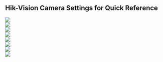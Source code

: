 ## Hik-Vision Camera Settings for Quick Reference

<img src="https://raw.githubusercontent.com/skalavala/smarthome/master/hik-vision%20camera/01.PNG"></img></br>
<img src="https://raw.githubusercontent.com/skalavala/smarthome/master/hik-vision%20camera/02.PNG"></img></br>
<img src="https://raw.githubusercontent.com/skalavala/smarthome/master/hik-vision%20camera/03.PNG"></img></br>
<img src="https://raw.githubusercontent.com/skalavala/smarthome/master/hik-vision%20camera/04.PNG"></img></br>
<img src="https://raw.githubusercontent.com/skalavala/smarthome/master/hik-vision%20camera/05.PNG"></img></br>
<img src="https://raw.githubusercontent.com/skalavala/smarthome/master/hik-vision%20camera/06.PNG"></img></br>
<img src="https://raw.githubusercontent.com/skalavala/smarthome/master/hik-vision%20camera/07.PNG"></img></br>
<img src="https://raw.githubusercontent.com/skalavala/smarthome/master/hik-vision%20camera/08.PNG"></img></br>
